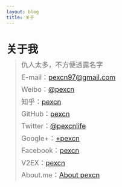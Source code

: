 ```yaml
---
layout: blog
title: 关于
---
```


<style>
p {
    color: #6D6D6D;
    font-size: 18px;
    line-height: 1.5;
    letter-spacing: 2px;
    margin-top: -10px;
}
hr {
	margin-top: 0;
	margin-bottom: 25px;
}
blockquote p {
    line-height: 1.8;
    letter-spacing: 0px;
}
</style>

# 关于我

> 仇人太多，不方便透露名字  
> E-mail：[pexcn97@gmail.com](mailto:pexcn97@gmail.com)  
> Weibo：[@pexcn](http://weibo.com/pexcn)  
> 知乎：[pexcn](http://www.zhihu.com/people/pexcn)  
> GitHub：[pexcn](https://github.com/pexcn)  
> Twitter：[@pexcnlife](https://twitter.com/pexcnlife)  
> Google+：[+pexcn](https://plus.google.com/104076968966978724185/)  
> Facebook：[pexcn](https://www.facebook.com/pexcn)  
> V2EX：[pexcn](http://www.v2ex.com/member/pexcn)  
> About.me：[About pexcn](http://about.me/pexcn)  

<!--
<video controls="controls" poster="{{ site.blog.qiniu }}/page/Hero.png" width="854" height="auto" preload="none">
    <source src="{{ site.blog.qiniu }}/page/Hero.webm" type="video/webm">
    <source src="{{ site.blog.qiniu }}/page/Hero.mp4" type="video/mp4">
</video>
-->

<br>
